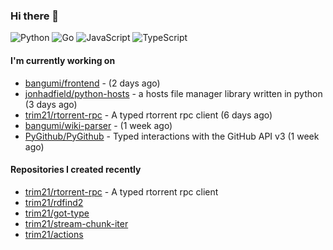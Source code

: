 ### Hi there 👋

![Python](https://img.shields.io/badge/python-3670A0?style=for-the-badge&logo=python&logoColor=ffdd54)
![Go](https://img.shields.io/badge/go-%2300ADD8.svg?style=for-the-badge&logo=go&logoColor=white)
![JavaScript](https://img.shields.io/badge/javascript-%23323330.svg?style=for-the-badge&logo=javascript&logoColor=%23F7DF1E)
![TypeScript](https://img.shields.io/badge/typescript-%23007ACC.svg?style=for-the-badge&logo=typescript&logoColor=white)

#### I'm currently working on

- [bangumi/frontend](https://github.com/bangumi/frontend) -  (2 days ago)
- [jonhadfield/python-hosts](https://github.com/jonhadfield/python-hosts) - a hosts file manager library written in python (3 days ago)
- [trim21/rtorrent-rpc](https://github.com/trim21/rtorrent-rpc) - A typed rtorrent rpc client (6 days ago)
- [bangumi/wiki-parser](https://github.com/bangumi/wiki-parser) -  (1 week ago)
- [PyGithub/PyGithub](https://github.com/PyGithub/PyGithub) - Typed interactions with the GitHub API v3 (1 week ago)

#### Repositories I created recently

- [trim21/rtorrent-rpc](https://github.com/trim21/rtorrent-rpc) - A typed rtorrent rpc client
- [trim21/rdfind2](https://github.com/trim21/rdfind2)
- [trim21/got-type](https://github.com/trim21/got-type)
- [trim21/stream-chunk-iter](https://github.com/trim21/stream-chunk-iter)
- [trim21/actions](https://github.com/trim21/actions)
